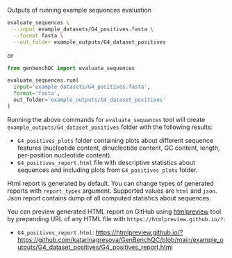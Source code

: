 Outputs of running example sequences evaluation

```bash
evaluate_sequences \
  --input example_datasets/G4_positives.fasta \
  --format fasta \
  --out_folder example_outputs/G4_dataset_positives
```

or

```python
from genbenchQC import evaluate_sequences

evaluate_sequences.run(
  input='example_datasets/G4_positives.fasta', 
  format='fasta',
  out_folder='example_outputs/G4_dataset_positives'
)
```

Running the above commands for `evaluate_sequences` tool will create `example_outputs/G4_dataset_positives` folder with the following results:
- `G4_positives_plots` folder containing plots about different sequence features (nucleotide content, dinucleotide content, GC content, length, per-position nucleotide content).
- `G4_positives_report.html` file with descriptive statistics about sequences and including plots from `G4_positives_plots` folder.

Html report is generated by default. You can change types of generated reports with `report_types` argument. Supported values are `html` and `json`. Json report contains dump of all computed statistics about sequences.

You can preview generated HTML report on GitHub using [htmlpreview](https://github.com/htmlpreview/htmlpreview.github.com) tool by prepending URL of any HTML file with `https://htmlpreview.github.io/?`:

- `G4_positives_report.html`: https://htmlpreview.github.io/?https://github.com/katarinagresova/GenBenchQC/blob/main/example_outputs/G4_dataset_positives/G4_positives_report.html